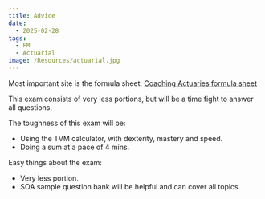 ```yaml
---
title: Advice
date:
  - 2025-02-28
tags:
  - FM
  - Actuarial
image: /Resources/actuarial.jpg
---
```

Most important site is the formula sheet:
[Coaching Actuaries formula sheet](https://files.coachingactuaries.com/ca/library/fm%20formula%20sheet.pdf)

This exam consists of very less portions, but will be a time fight to answer all questions.

The toughness of this exam will be:
- Using the TVM calculator, with dexterity, mastery and speed.
- Doing a sum at a pace of 4 mins.

Easy things about the exam:
- Very less portion.
- SOA sample question bank will be helpful and can cover all topics.

